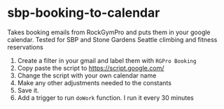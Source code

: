 # sbp-booking-to-calendar
Takes booking emails from RockGymPro and puts them in your google calendar. Tested for SBP and Stone Gardens Seattle climbing and fitness reservations

1. Create a filter in your gmail and label them with `RGPro Booking`
2. Copy paste the script to https://script.google.com/
3. Change the script with your own calendar name
4. Make any other adjustments needed to the constants
6. Save it.
7. Add a trigger to run `doWork` function. I run it every 30 minutes
